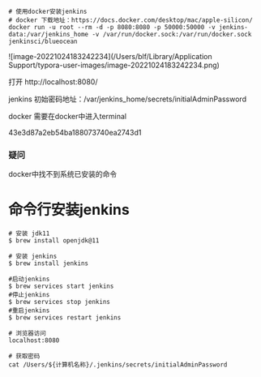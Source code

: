 ``` shell
# 使用docker安装jenkins
# docker 下载地址：https://docs.docker.com/desktop/mac/apple-silicon/
docker run -u root --rm -d -p 8080:8080 -p 50000:50000 -v jenkins-data:/var/jenkins_home -v /var/run/docker.sock:/var/run/docker.sock jenkinsci/blueocean
```

![image-20221024183242234](/Users/blf/Library/Application Support/typora-user-images/image-20221024183242234.png)



打开 http://localhost:8080/

jenkins 初始密码地址：/var/jenkins_home/secrets/initialAdminPassword 

docker 需要在docker中进入terminal

43e3d87a2eb54ba188073740ea2743d1



### 疑问

docker中找不到系统已安装的命令



# 命令行安装jenkins

``` shell
# 安装 jdk11
$ brew install openjdk@11

# 安装 jenkins
$ brew install jenkins

#启动jenkins
$ brew services start jenkins
#停止jenkins 
$ brew services stop jenkins
#重启jenkins
$ brew services restart jenkins

# 浏览器访问
localhost:8080

# 获取密码
cat /Users/${计算机名称}/.jenkins/secrets/initialAdminPassword
```

